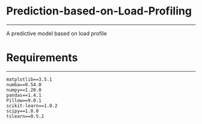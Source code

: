 # Prediction-based-on-Load-Profiling
---------------
A predictive model based on load profile 

# Requirements
---------------
```
matplotlib==3.5.1
numba==0.54.0
numpy==1.20.0
pandas==1.4.1
Pillow==9.0.1
scikit-learn==1.0.2
scipy==1.8.0
tslearn==0.5.2

```
